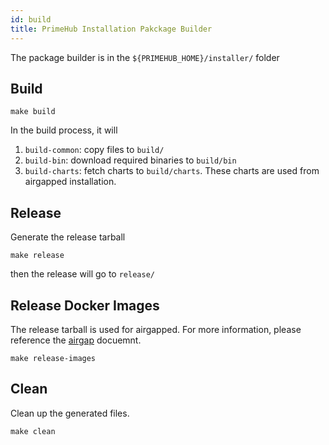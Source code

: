 ```yaml
---
id: build
title: PrimeHub Installation Pakckage Builder
---
```


The package builder is in the `${PRIMEHUB_HOME}/installer/` folder

## Build

```
make build
```

In the build process, it will
1. `build-common`: copy files to `build/`
1. `build-bin`: download required binaries to `build/bin`
1. `build-charts`: fetch charts to `build/charts`. These charts are used from airgapped installation.

## Release
Generate the release tarball

```
make release 
```
then the release will go to `release/` 

## Release Docker Images

The release tarball is used for airgapped. For more information, please reference the [airgap](../administration/airgap.md) docuemnt.

```
make release-images
```

## Clean

Clean up the generated files.
```
make clean 
```

